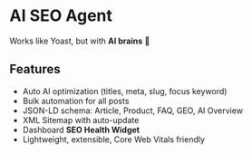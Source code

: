 # AI SEO Agent

Works like Yoast, but with **AI brains** 🚀

## Features
- Auto AI optimization (titles, meta, slug, focus keyword)
- Bulk automation for all posts
- JSON-LD schema: Article, Product, FAQ, GEO, AI Overview
- XML Sitemap with auto-update
- Dashboard **SEO Health Widget**
- Lightweight, extensible, Core Web Vitals friendly
